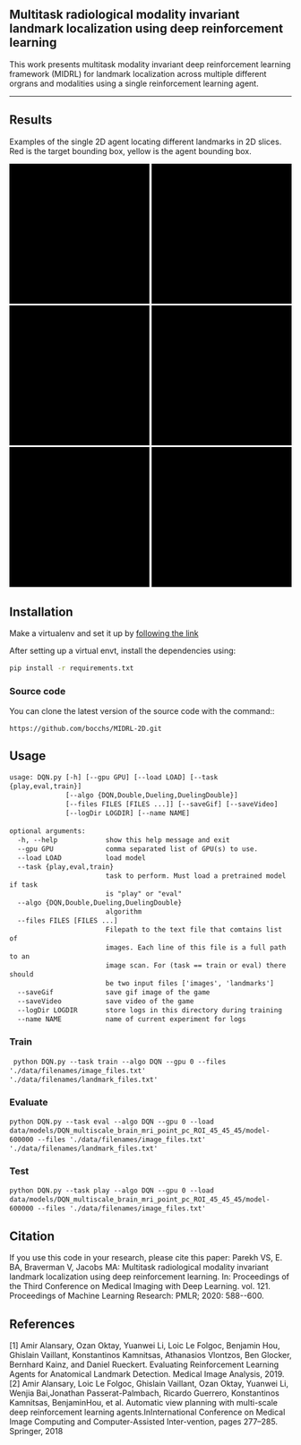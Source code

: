 ## Multitask radiological modality invariant landmark localization using deep reinforcement learning

This work presents multitask modality invariant deep reinforcement learning framework (MIDRL) for landmark localization across multiple different orgrans and modalities using a single reinforcement learning agent. 

---
## Results
Examples of the single 2D agent locating different landmarks in 2D slices. Red is the target bounding box, yellow is the agent bounding box.
<p>
<img src="DQN/images/breast_example.gif" width="250" height="250">
<img src="DQN/images/ADC_Prostate.gif" width="250" height="250">
<img src="DQN/images/WB_W_Heart.gif" width="250" height="250">
<img src="DQN/images/WB_W_Kidney.gif" width="250" height="250">
<img src="DQN/images/WB_W_Trochanter.gif" width="250" height="250">
<img src="DQN/images/WB_W_Knee.gif" width="250" height="250">
</p>


## Installation
Make a virtualenv and set it up by [following the link](https://packaging.python.org/guides/installing-using-pip-and-virtual-environments/)

After setting up a virtual envt, install the dependencies using: 
```bash
pip install -r requirements.txt
```

### Source code
You can clone the latest version of the source code with the command::
```
https://github.com/bocchs/MIDRL-2D.git
```

##  Usage
```
usage: DQN.py [-h] [--gpu GPU] [--load LOAD] [--task {play,eval,train}]
              [--algo {DQN,Double,Dueling,DuelingDouble}]
              [--files FILES [FILES ...]] [--saveGif] [--saveVideo]
              [--logDir LOGDIR] [--name NAME]

optional arguments:
  -h, --help            show this help message and exit
  --gpu GPU             comma separated list of GPU(s) to use.
  --load LOAD           load model
  --task {play,eval,train}
                        task to perform. Must load a pretrained model if task
                        is "play" or "eval"
  --algo {DQN,Double,Dueling,DuelingDouble}
                        algorithm
  --files FILES [FILES ...]
                        Filepath to the text file that comtains list of
                        images. Each line of this file is a full path to an
                        image scan. For (task == train or eval) there should
                        be two input files ['images', 'landmarks']
  --saveGif             save gif image of the game
  --saveVideo           save video of the game
  --logDir LOGDIR       store logs in this directory during training
  --name NAME           name of current experiment for logs

```

### Train
```
 python DQN.py --task train --algo DQN --gpu 0 --files './data/filenames/image_files.txt' './data/filenames/landmark_files.txt'
```

### Evaluate
```
python DQN.py --task eval --algo DQN --gpu 0 --load data/models/DQN_multiscale_brain_mri_point_pc_ROI_45_45_45/model-600000 --files './data/filenames/image_files.txt' './data/filenames/landmark_files.txt'
```

### Test
```
python DQN.py --task play --algo DQN --gpu 0 --load data/models/DQN_multiscale_brain_mri_point_pc_ROI_45_45_45/model-600000 --files './data/filenames/image_files.txt'
```


## Citation

If you use this code in your research, please cite this paper:
Parekh VS, E. BA, Braverman V, Jacobs MA: Multitask radiological modality invariant landmark localization using deep reinforcement learning. In: Proceedings of the Third Conference on Medical Imaging with Deep Learning. vol. 121. Proceedings of Machine Learning Research: PMLR; 2020: 588--600.

## References

[1] Amir Alansary, Ozan Oktay, Yuanwei Li, Loic Le Folgoc, Benjamin Hou, Ghislain Vaillant, Konstantinos Kamnitsas, Athanasios Vlontzos,  Ben Glocker, Bernhard Kainz, and Daniel Rueckert. Evaluating Reinforcement Learning Agents for Anatomical Landmark Detection. Medical Image Analysis, 2019.</br>
[2] Amir  Alansary,  Loic  Le  Folgoc,  Ghislain  Vaillant,  Ozan  Oktay,  Yuanwei  Li,  Wenjia  Bai,Jonathan  Passerat-Palmbach,  Ricardo  Guerrero,  Konstantinos  Kamnitsas,  BenjaminHou, et al. Automatic view planning with multi-scale deep reinforcement learning agents.InInternational Conference on Medical Image Computing and Computer-Assisted Inter-vention, pages 277–285. Springer, 2018
